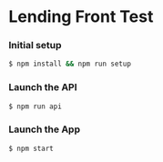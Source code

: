 # Lending Front Test
### Initial setup
```sh
$ npm install && npm run setup
```
### Launch the API
```sh
$ npm run api
```
### Launch the App
```sh
$ npm start
```
